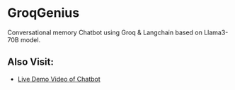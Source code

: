 
# GroqGenius

Conversational memory Chatbot using Groq & Langchain based on Llama3-70B model.

## Also Visit:
- [Live Demo Video of Chatbot](https://youtu.be/WJdMbI27R3Q)

